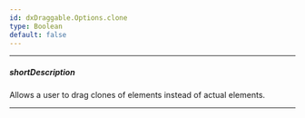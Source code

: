 ```yaml
---
id: dxDraggable.Options.clone
type: Boolean
default: false
---
```

---
##### shortDescription
Allows a user to drag clones of elements instead of actual elements.

---
<!-- Description goes here -->